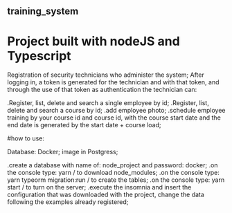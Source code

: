 ## training_system

# Project built with nodeJS and Typescript

Registration of security technicians who administer the system;
After logging in, a token is generated for the technician and with that token, and through the use of that token as authentication the technician can:

.Register, list, delete and search a single employee by id;
.Register, list, delete and search a course by id;
.add employee photo;
.schedule employee training by your course id and course id, with the course start date and the end date is generated by the start date + course load;

#how to use:

Database: Docker;
image in Postgress;

.create a database with name of: node_project and password: docker;
.on the console type: yarn / to download node_modules;
.on the console type: yarn typeorm migration:run / to create the tables;
.on the console type: yarn start / to turn on the server;
.execute the insomnia and insert the configuration that was downloaded with the project, change the data following the examples already registered;
